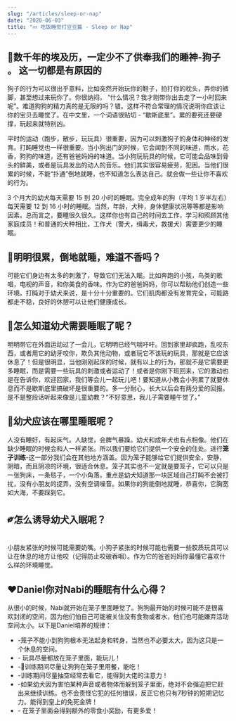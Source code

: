 ```yaml
---
slug: "/articles/sleep-or-nap"
date: "2020-06-03"
title: "💤 吃饭睡觉打豆豆篇 - Sleep or Nap"
---
```


<h2>
🐩数千年的埃及历，一定少不了供奉我们的睡神-狗子 。 这一切都是有原因的
</h2>

<p>
狗子的行为可以很出乎意料，比如突然开始玩你的鞋子，拍打你的枕头，弄你的裤脚，甚至想过来玩你了。你很纳闷，
“什么情况？我才刚带你出去走了一小时回来呢”。难道狗狗的精力真的是无限的吗？错。这样不符合常理的情况说明你应该让你的宝贝去睡觉了。在中文里，一个词语很贴切 - “歇斯底里”。累的要死还要硬撑，玩起来就特别凶。

平时的运动（跑步，散步，玩玩具）很重要，因为可以刺激狗子的身体和神经的发育。打盹睡觉也一样很重要。当小狗出门的时候，它会闻到不同的味道，雨水，花香，狗狗的味道，还有爸爸妈妈的味道。当小狗玩玩具的时候，它可能会品味到骨头的鲜美，或者是玩具发出的动人的音乐。他们其实很容易疲劳，犯困。当他们很累的时候，不能“扑通”倒地就睡，也不知道怎么表达自己。就会做一些让你不喜欢的行为。

3 个月大的幼犬每天需要 15 到 20 小时的睡眠。完全成年的狗（平均 1 岁半左右）每天需要 12 到 16 小时的睡眠。当然，年龄，犬种，身体健康状况等等都是影响因素。总而言之，要睡很久很久。这样你也有自己的时间去工作，学习和照顾其他家庭成员！和普通的犬种相比，工作犬（警犬，缉毒犬，救援犬）需要更少的睡眠。

</p>

<h2>
🤤明明很累，倒地就睡，难道不香吗？
</h2>

<p>
可能它们身边有太多的刺激了，导致它们无法入眠。比如奔跑的小孩，鸟类的歌唱，电视的声音，和你美食的香味。作为它的爸爸妈妈，你可以帮助他们创造一些环境。打盹对于幼犬来说，是十分十分重要的。它们肌肉都没有发育完全，可能路都走不稳，良好的休憩可以让他们健康成长。
</p>

<h2>
🧠怎么知道幼犬需要睡眠了呢？
</h2>
<p>
明明带它在外面运动过了一会儿，它明明已经气喘吁吁。回到家里却疯跑，乱咬东西，或者用它的幼牙咬你，欺负其他动物，或者玩它不该玩的玩具，那就是它应该休息了！但是很明显，当他刚刚起床的时候，就有以上的行为，那就不是它需要更多睡眠，而是需要一些玩具的刺激或者运动了！或者是你刚下班回来，它的激动也是在告诉你，欢迎回家，我们等会儿一起玩儿吧！要知道从小教会小狗累了就要休息而不是歇斯底里搞破坏是很重要的。多一分耐心，长大以后会有两分爱的回报。是不是整段话听起来像是儿童幼教？“不好意思，我儿子需要睡午觉了。”
</p>

<h2>
🏡幼犬应该在哪里睡眠呢？
</h2>
<p>
人没有睡好，有起床气。人缺觉，会脾气暴躁。幼犬和成年犬也有点相像。他们在缺少睡眠的时候会和人一样紧张。所以我们要给它们提供一个安全的住处。进行<b>笼子训练</b>-这一部分我们会在其他地方涵盖。因为笼子能够给它们提供安全，安静，阴暗，而且阴凉的环境，很适合休息。笼子其实也不一定就是要笼子，它可以只是一张狗床，一条毯子，一个小角落。重点是幼犬知道那一块区域自己打盹不会被打扰，没有小朋友的捉弄，没有空调噪音。如果你的狗能倒地就睡，恭喜你，它胸宽如大海，不要踩到它。
</p>

<h2>
༗怎么诱导幼犬入眠呢？
</h2>
<p>
小朋友紧张的时候可能需要奶嘴。小狗子紧张的时候可能也需要一些胶质玩具可以让在休息的地方让他咬（记得防止咬破吞咽）。作为它的爸爸妈妈你最懂它喜欢什么样的环境睡觉。
</p>

<h2>
❤️Daniel你对Nabi的睡眠有什么心得？
</h2>
<p>
从很小的时候，Nabi就开始在笼子里面睡觉了。狗狗最开始的时候可能不是很喜欢封闭的空间，因为他们怕自己可能被关住没有食物或者水，他们也可能嫌弃活动空间太小。以下是Daniel培养的规律：
</p>
<ul>
<li>
  -笼子不能小到狗狗根本无法起身和转身，当然也不必要太大，因为这只是一个休息的空间。
</li>
<li>- 玩具尽量都放在笼子里面，能玩儿！ </li>
<li>-训练期间尽量让狗狗在笼子里用餐，能吃！ </li>
<li>-训练期间尽量抽空经常去看它，能得到大佬的注意力！ </li>
<li>
  -如果幼犬因为害怕某种声音或者物体而躲到笼子里面，绝对不会强迫把它赶出来继续训练。也不会责怪它犯的任何错误，反正它也只有7秒钟的短期记忆力。能得到皇上的免死金牌！
</li>
<li>- 在笼子里面会得到额外的零食小奖励，有更多爱！</li>
</ul>
